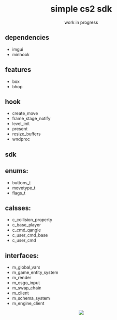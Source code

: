 <h1 align="center">
simple cs2 sdk
</h1>

<p align="center">
  work in progress
</p>

## dependencies

  - imgui
  - minhook

## features
  - box
  - bhop

## hook
  - create_move
  - frame_stage_notify
  - level_init
  - present
  - resize_buffers
  - wndproc

## sdk
 ## enums:
  - buttons_t
  - movetype_t
  - flags_t

 ## calsses:
  - c_collision_property 
  - c_base_player
  - c_cmd_qangle
  - c_user_cmd_base
  - c_user_cmd

 ## interfaces:
  - m_global_vars
  - m_game_entity_system
  - m_render
  - m_csgo_input
  - m_swap_chain
  - m_client
  - m_schema_system
  - m_engine_client


<p align="center">
  <img src="https://i.imgur.com/UcpGisx.jpg"/>
